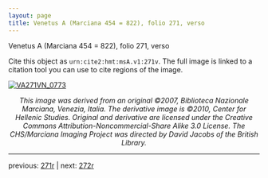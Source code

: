 ```yaml
---
layout: page
title: Venetus A (Marciana 454 = 822), folio 271, verso
---
```


Venetus A (Marciana 454 = 822), folio 271, verso

Cite this object as `urn:cite2:hmt:msA.v1:271v`.  The full image is linked to a citation tool you can use to cite regions of the image.

[![VA271VN_0773](http://www.homermultitext.org/iipsrv?IIIF=/project/homer/pyramidal/deepzoom/hmt/vaimg/2017a/VA271VN_0773.tif/full/800,/0/default.jpg)](http://www.homermultitext.org/ict2/?urn=urn:cite2:hmt:vaimg.2017a:VA271VN_0773) 

<p style="text-align: center; font-style: italic;">This image was derived from an original ©2007, Biblioteca Nazionale Marciana, Venezia, Italia. The derivative image is ©2010, Center for Hellenic Studies. Original and derivative are licensed under the Creative Commons Attribution-Noncommercial-Share Alike 3.0 License. The CHS/Marciana Imaging Project was directed by David Jacobs of the British Library.</p>

---

previous: [271r](../271r/) | next: [272r](../272r/)